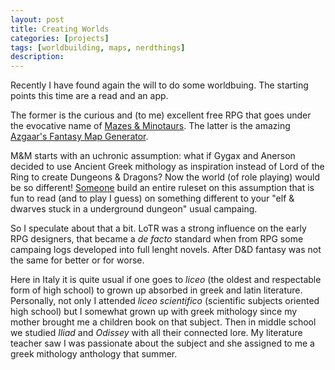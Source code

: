 ```yaml
---
layout: post
title: Creating Worlds
categories: [projects]
tags: [worldbuilding, maps, nerdthings]
description:
---
```


Recently I have found again the will to do some worldbuing. The starting points this time are a read and an app.

The former is the curious and (to me) excellent free RPG that goes under the evocative name of [Mazes & Minotaurs](http://mazesandminotaurs.free.fr/). The latter is the amazing [Azgaar's Fantasy Map Generator](https://azgaar.github.io/Fantasy-Map-Generator/).

M&M starts with an uchronic assumption: what if Gygax and Anerson decided to use Ancient Greek mithology as inspiration instead of Lord of the Ring to create Dungeons & Dragons? Now the world (of role playing) would be so different! [Someone](http://storygame.free.fr/how.html) build an entire ruleset on this assumption that is fun to read (and to play I guess) on something different to your "elf & dwarves stuck in a underground dungeon" usual campaing.

So I speculate about that a bit. LoTR was a strong influence on the early RPG designers, that became a *de facto* standard when from RPG some campaing logs developed into full lenght novels. After D&D fantasy was not the same for better or for worse.

Here in Italy it is quite usual if one goes to *liceo* (the oldest and respectable form of high school) to grown up absorbed in greek and latin literature. Personally, not only I attended *liceo scientifico* (scientific subjects oriented high school) but I somewhat grown up with greek mithology since my mother brought me a children book on that subject. Then in middle school we studied *Iliad* and *Odissey* with all their connected lore. My literature teacher saw I was passionate about the subject and she assigned to me a greek mithology anthology that summer.
